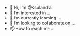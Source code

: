 - 👋 Hi, I’m @Ksulandra
- 👀 I’m interested in ...
- 🌱 I’m currently learning ...
- 💞️ I’m looking to collaborate on ...
- 📫 How to reach me ...

<!---
Ksulandra/Ksulandra is a ✨ special ✨ repository because its `README.md` (this file) appears on your GitHub profile.
You can click the Preview link to take a look at your changes.
--->
